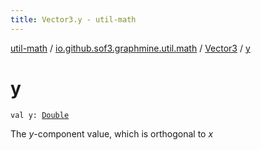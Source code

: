 ```yaml
---
title: Vector3.y - util-math
---
```


[util-math](../../index.html) / [io.github.sof3.graphmine.util.math](../index.html) / [Vector3](index.html) / [y](./y.html)

# y

`val y: `[`Double`](https://kotlinlang.org/api/latest/jvm/stdlib/kotlin/-double/index.html)

The *y*-component value, which is orthogonal to *x*

